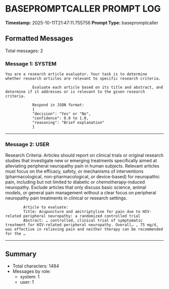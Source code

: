 # BASEPROMPTCALLER PROMPT LOG
**Timestamp:** 2025-10-11T21:47:11.755756
**Prompt Type:** basepromptcaller

## Formatted Messages
Total messages: 2

### Message 1: SYSTEM

```
You are a research article evaluator. Your task is to determine whether research articles are relevant to specific research criteria.

            Evaluate each article based on its title and abstract, and determine if it addresses or is relevant to the given research criteria.

            Respond in JSON format:
            {
            "decision": "Yes" or "No",
            "confidence": 0.0 to 1.0,
            "reasoning": "Brief explanation"
            }
```

---

### Message 2: USER

Research Criteria: Articles should report on clinical trials or original research studies that investigate new or emerging treatments specifically aimed at alleviating peripheral neuropathy pain in human subjects. Relevant articles must focus on the efficacy, safety, or mechanisms of interventions (pharmacological, non-pharmacological, or device-based) for neuropathic pain, including but not limited to diabetic or chemotherapy-induced neuropathy. Exclude articles that only discuss basic science, animal models, or general pain management without a clear focus on peripheral neuropathy pain treatments in clinical or research settings.

            Article to evaluate:
            Title: Acupuncture and amitriptyline for pain due to HIV-related peripheral neuropathy: a randomized controlled trial
            Abstract: … controlled, clinical trial of symptomatic treatment for HIV-related peripheral neuropathy. Overall… , 75 mg/d, was effective in relieving pain and neither therapy can be recommended for the …

---

## Summary
- Total characters: 1484
- Messages by role:
  - system: 1
  - user: 1